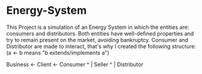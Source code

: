 # Energy-System
This Project is a simulation of an Energy System in which the entities are: consumers and distributors. Both entities have well-defined properties and try to remain present on the market, avoiding bankruptcy. Consumer and Distributor are made to interact, that's why I created the following structure: (a <- b means "b extends/implements a")

Business <- Client <- Consumer
    ^
    |
  Seller
    ^
    |
Distributor
